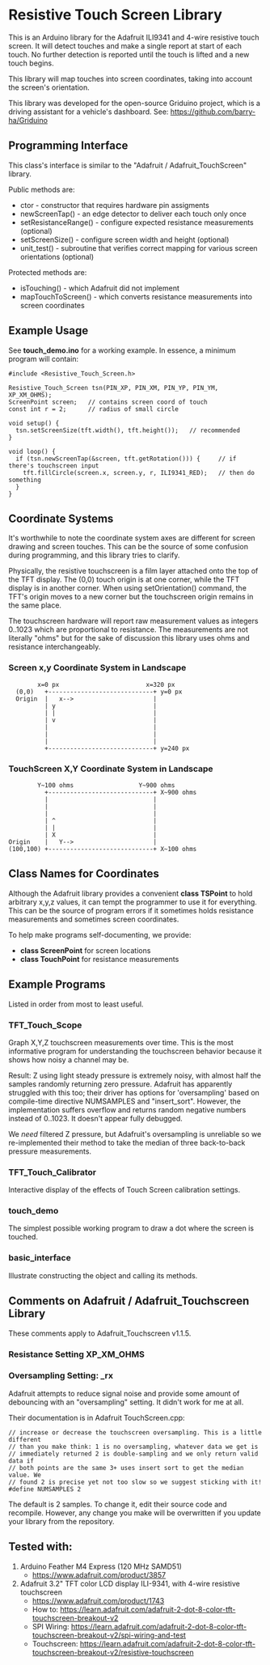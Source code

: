 # Resistive Touch Screen Library

This is an Arduino library for the Adafruit ILI9341 and 4-wire resistive touch screen. It will detect touches and make a single report at start of each touch. No further detection is reported until the touch is lifted and a new touch begins.

This library will map touches into screen coordinates, taking into account the screen's orientation.

This library was developed for the open-source Griduino project, which is a driving assistant for a vehicle's dashboard. See: https://github.com/barry-ha/Griduino

## Programming Interface

This class's interface is similar to the "Adafruit / Adafruit_TouchScreen" library.

Public methods are:

* ctor                 - constructor that requires hardware pin assigments
* newScreenTap()       - an edge detector to deliver each touch only once
* setResistanceRange() - configure expected resistance measurements (optional)
* setScreenSize()      - configure screen width and height (optional)
* unit_test()          - subroutine that verifies correct mapping for various screen orientations (optional)

Protected methods are:

* isTouching()       - which Adafruit did not implement
* mapTouchToScreen() - which converts resistance measurements into screen coordinates

## Example Usage

See **touch_demo.ino** for a working example. In essence, a minimum program will contain:

    #include <Resistive_Touch_Screen.h>

    Resistive_Touch_Screen tsn(PIN_XP, PIN_XM, PIN_YP, PIN_YM, XP_XM_OHMS);
    ScreenPoint screen;   // contains screen coord of touch
    const int r = 2;      // radius of small circle

    void setup() {
      tsn.setScreenSize(tft.width(), tft.height());   // recommended
    }

    void loop() {
      if (tsn.newScreenTap(&screen, tft.getRotation())) {     // if there's touchscreen input
        tft.fillCircle(screen.x, screen.y, r, ILI9341_RED);   // then do something
      }
    }

## Coordinate Systems

It's worthwhile to note the coordinate system axes are different for screen drawing and screen touches. This can be the source of some confusion during programming, and this library tries to clarify.

Physically, the resistive touchscreen is a film layer attached onto the top of the TFT display. The (0,0) touch origin is at one corner, while the TFT display is in another corner. When using setOrientation() command, the TFT's origin moves to a new corner but the touchscreen origin remains in the same place.

The touchscreen hardware will report raw measurement values as integers 0..1023 which are proportional to resistance. The measurements are not literally "ohms" but for the sake of discussion this library uses ohms and resistance interchangeably.

### Screen x,y Coordinate System in Landscape

            x=0 px                        x=320 px
      (0,0)   +-----------------------------+ y=0 px
      Origin  |   x-->                      |
              | y                           |
              | |                           |
              | v                           |
              |                             |
              |                             |
              |                             |
              +-----------------------------+ y=240 px

### TouchScreen X,Y Coordinate System in Landscape

            Y~100 ohms                  Y~900 ohms
              +-----------------------------+ X~900 ohms
              |                             |
              |                             |
              |                             |
              | ^                           |
              | |                           |
              | X                           |
    Origin    |   Y-->                      |
    (100,100) +-----------------------------+ X~100 ohms

## Class Names for Coordinates

Although the Adafruit library provides a convenient **class TSPoint** to hold arbitrary x,y,z values, it can tempt the programmer to use it for everything. This can be the source of program errors if it sometimes holds resistance measurements and sometimes screen coordinates.

To help make programs self-documenting, we provide:

* **class ScreenPoint** for screen locations
* **class TouchPoint** for resistance measurements

## Example Programs

Listed in order from most to least useful.

### TFT\_Touch\_Scope

Graph X,Y,Z touchscreen measurements over time. This is the most informative program for understanding the touchscreen behavior because it shows how noisy a channel may be.

Result: Z using light steady pressure is extremely noisy, with almost half the samples randomly returning zero pressure. Adafruit has apparently struggled with this too; their driver has options for 'oversampling' based on compile-time directive NUMSAMPLES and "insert_sort". However, the implementation suffers overflow and returns random negative numbers instead of 0..1023. It doesn't appear fully debugged.

We _need_ filtered Z pressure, but Adafruit's oversampling is unreliable so we re-implemented their method to take the median of three back-to-back pressure measurements.

### TFT\_Touch\_Calibrator

Interactive display of the effects of Touch Screen calibration settings.

### touch\_demo

The simplest possible working program to draw a dot where the screen is touched.

### basic\_interface

Illustrate constructing the object and calling its methods.

## Comments on Adafruit / Adafruit_Touchscreen Library

These comments apply to Adafruit_Touchscreen v1.1.5.

### Resistance Setting XP_XM_OHMS

### Oversampling Setting: _rx

Adafruit attempts to reduce signal noise and provide some amount of debouncing with an "oversampling" setting. It didn't work for me at all.

Their documentation is in Adafruit TouchScreen.cpp:

    // increase or decrease the touchscreen oversampling. This is a little different
    // than you make think: 1 is no oversampling, whatever data we get is
    // immediately returned 2 is double-sampling and we only return valid data if
    // both points are the same 3+ uses insert sort to get the median value. We
    // found 2 is precise yet not too slow so we suggest sticking with it!
    #define NUMSAMPLES 2

The default is 2 samples. To change it, edit their source code and recompile. However, any change you make will be overwritten if you update your library from the repository.



## Tested with:

1. Arduino Feather M4 Express (120 MHz SAMD51)
   * https://www.adafruit.com/product/3857
2. Adafruit 3.2" TFT color LCD display ILI-9341, with 4-wire resistive touchscreen
   * https://www.adafruit.com/product/1743
   * How to:      https://learn.adafruit.com/adafruit-2-dot-8-color-tft-touchscreen-breakout-v2
   * SPI Wiring:  https://learn.adafruit.com/adafruit-2-dot-8-color-tft-touchscreen-breakout-v2/spi-wiring-and-test
   * Touchscreen: https://learn.adafruit.com/adafruit-2-dot-8-color-tft-touchscreen-breakout-v2/resistive-touchscreen

